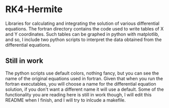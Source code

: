 # RK4-Hermite
Libraries for calculating and integrating the solution of various differential equations.
The fortran directory contains the code used to write tables of X and Y coordinates. Such tables can be graphed in python with matplotlib, and so, I include two python scripts to interpret the data obtained from the differential equations. 
## Still in work
The python scripts use default colors, nothing fancy, but you can see the name of the original equations used in fortran. Given that when you run the fortran executables, you will choose a name for the differential equation solution, if you don't want a different name it will use a default.
Some of the functionality you are reading here is still in work though, I will edit this README when I finish, and I will try to inlcude a makefile.
